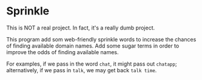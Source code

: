 # Sprinkle

This is NOT a real project. In fact, it's a really dumb project.

This program add som web-friendly sprinkle words to increase the chances of finding available domain names. Add some sugar terms in order to improve the odds of finding available names.

For examples, if we pass in the word ``chat``, it might pass out ``chatapp``; alternatively, if we pass in ``talk``, we may get back ``talk time``.
